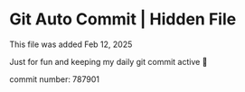 # Git Auto Commit | Hidden File

This file was added Feb 12, 2025

Just for fun and keeping my daily git commit active 🤪

commit number: 787901
